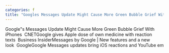 ```yaml
---
categories: f
title: "Googles Messages Update Might Cause More Green Bubble Grief With iPhones  CNET"
---
```

Google"s Messages Update Might Cause More Green Bubble Grief With iPhones&nbsp;&nbsp;CNETGoogle gives Apple dose of own medicine with reaction texts&nbsp;&nbsp;Business InsiderMessages by Google | New features and a new look&nbsp;&nbsp;GoogleGoogle Messages updates bring iOS reactions and YouTube em